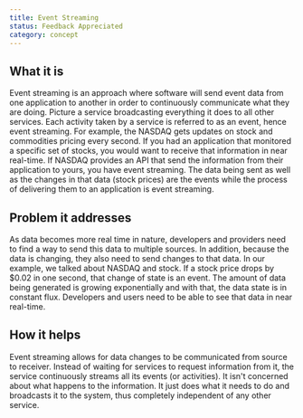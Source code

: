 ```yaml
---
title: Event Streaming
status: Feedback Appreciated
category: concept
---
```


## What it is

Event streaming is an approach where software will send event data from one application to another in order to continuously communicate what they are doing.
Picture a service broadcasting everything it does to all other services.
Each activity taken by a service is referred to as an event, hence event streaming.
For example, the NASDAQ gets updates on stock and commodities pricing every second. If you had an application that monitored a specific set of stocks, you would want to receive that information in near real-time. If NASDAQ provides an API that send the information from their application to yours, you have event streaming.
The data being sent as well as the changes in that data (stock prices) are the events while the process of delivering them to an application is event streaming.

## Problem it addresses

As data becomes more real time in nature, developers and providers need to find a way to send this data to multiple sources. In addition, because the data is changing, they also need to send changes to that data.
In our example, we talked about NASDAQ and stock. If a stock price drops by $0.02 in one second, that change of state is an event.
The amount of data being generated is growing exponentially and with that, the data state is in constant flux. Developers and users need to be able to see that data in near real-time.

## How it helps

Event streaming allows for data changes to be communicated from source to receiver.
Instead of waiting for services to request information from it, the service continuously streams all its events (or activities).
It isn't concerned about what happens to the information.
It just does what it needs to do and broadcasts it to the system, thus completely independent of any other service.
